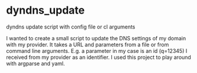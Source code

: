 # dyndns_update
dyndns update script with config file or cl arguments

I wanted to create a small script to update the DNS settings of my domain with my provider. It takes a URL and parameters from a file or from command line arguments. E.g. a parameter in my case is an id (q=12345) I received from my provider as an identifier.
I used this project to play around with argparse and yaml.
